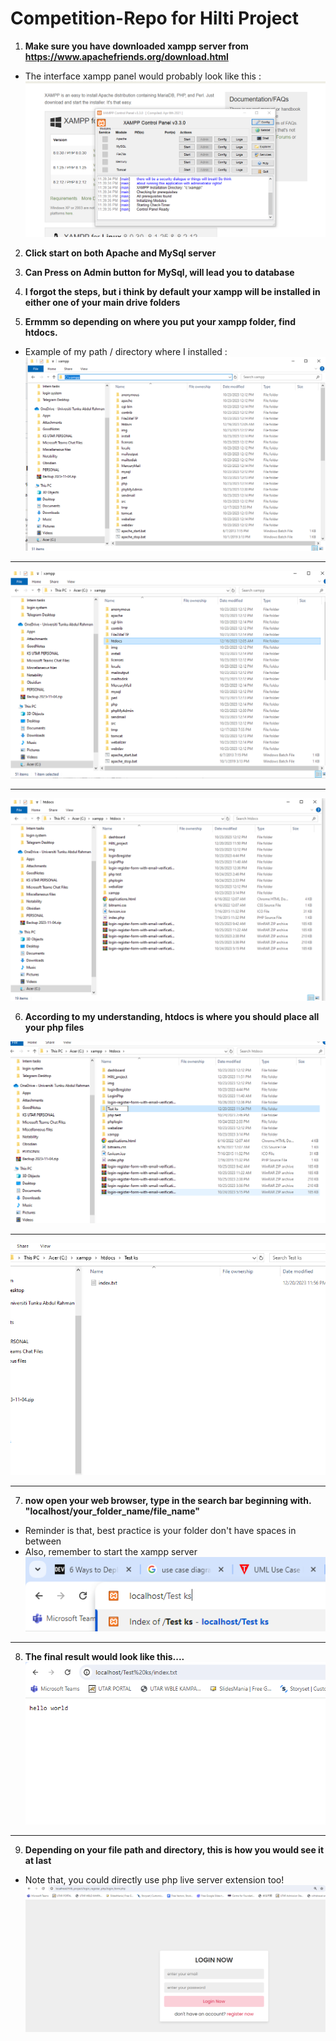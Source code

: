 # Competition-Repo for Hilti Project

1) <b>Make sure you have downloaded xampp server from <https://www.apachefriends.org/download.html></b>

* The interface xampp panel would probably look like this :
![xampp panel screenshot](img/image.png)

<!-- <p> </p> -->
2) <b>Click start on both Apache and MySql server</b>

3) <b>Can Press on Admin button for MySql, will lead you to database</b>


4) <b>I forgot the steps, but i think by default your xampp will be installed in either one of your main drive folders</b>

5) <b>Ermmm so depending on where you put your xampp folder, find htdocs.</b>
- Example of my path / directory where I installed : 
![Screenshot-2](img/image-1.png)

<hr>

![Alt text](img/image-2.png)
<hr>

![Alt text](img/image-3.png)

6) <b>According to my understanding, htdocs is where you should place all your php files</b>

![Alt text](img/image-4.png)

<hr>

![Alt text](img/image-5.png)
<hr>

7) <b>now open your web browser, type in the search bar beginning with. "localhost/your_folder_name/file_name"</b>
- Reminder is that, best practice is your folder don't have spaces in between
- Also, remember to start the xampp server
![Alt text](img/image-6.png)
<hr>

8) <b>The final result would look like this....</b>
![Alt text](img/image-7.png)
<hr>

9) <b>Depending on your file path and directory, this is how you would see it at last</b>
- Note that, you could directly use php live server extension too!
![Alt text](img/image-8.png)


